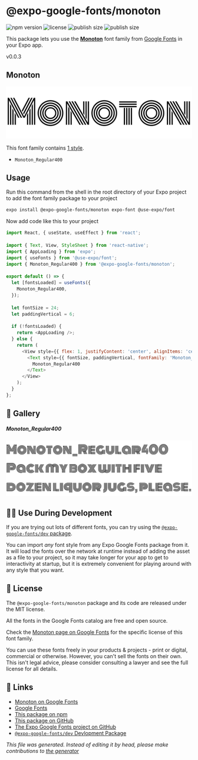 # @expo-google-fonts/monoton

![npm version](https://flat.badgen.net/npm/v/@expo-google-fonts/monoton)
![license](https://flat.badgen.net/github/license/expo/google-fonts)
![publish size](https://flat.badgen.net/packagephobia/install/@expo-google-fonts/monoton)
![publish size](https://flat.badgen.net/packagephobia/publish/@expo-google-fonts/monoton)

This package lets you use the [**Monoton**](https://fonts.google.com/specimen/Monoton) font family from [Google Fonts](https://fonts.google.com/) in your Expo app.

v0.0.3

## Monoton

![Monoton](./font-family.png)

This font family contains [1 style](#gallery).

- `Monoton_Regular400`

## Usage

Run this command from the shell in the root directory of your Expo project to add the font family package to your project
```sh
expo install @expo-google-fonts/monoton expo-font @use-expo/font
```

Now add code like this to your project
```js
import React, { useState, useEffect } from 'react';

import { Text, View, StyleSheet } from 'react-native';
import { AppLoading } from 'expo';
import { useFonts } from '@use-expo/font';
import { Monoton_Regular400 } from '@expo-google-fonts/monoton';

export default () => {
  let [fontsLoaded] = useFonts({
    Monoton_Regular400,
  });

  let fontSize = 24;
  let paddingVertical = 6;

  if (!fontsLoaded) {
    return <AppLoading />;
  } else {
    return (
      <View style={{ flex: 1, justifyContent: 'center', alignItems: 'center' }}>
        <Text style={{ fontSize, paddingVertical, fontFamily: 'Monoton_Regular400' }}>
          Monoton_Regular400
        </Text>
      </View>
    );
  }
};

```

## 🔡 Gallery

##### Monoton_Regular400
![Monoton_Regular400](./432f7ab89e5991e379800eb285fad653a999a44aca1f9204e62060bbf932b2bf.ttf.png)


## 👩‍💻 Use During Development

If you are trying out lots of different fonts, you can try using the [`@expo-google-fonts/dev` package](https://github.com/expo/google-fonts/tree/master/font-packages/dev#readme).

You can import *any* font style from any Expo Google Fonts package from it. It will load the fonts
over the network at runtime instead of adding the asset as a file to your project, so it may take longer
for your app to get to interactivity at startup, but it is extremely convenient
for playing around with any style that you want.

## 📖 License

The `@expo-google-fonts/monoton` package and its code are released under the MIT license.

All the fonts in the Google Fonts catalog are free and open source.

Check the [Monoton page on Google Fonts](https://fonts.google.com/specimen/Monoton) for the specific license of this font family.

You can use these fonts freely in your products & projects - print or digital, commercial or otherwise. However, you can't sell the fonts on their own. This isn't legal advice, please consider consulting a lawyer and see the full license for all details.

## 🔗 Links

- [Monoton on Google Fonts](https://fonts.google.com/specimen/Monoton)
- [Google Fonts](https://fonts.google.com/)
- [This package on npm](https://www.npmjs.com/package/@expo-google-fonts/monoton)
- [This package on GitHub](https://github.com/expo/google-fonts/tree/master/font-packages/monoton)
- [The Expo Google Fonts project on GitHub](https://github.com/expo/google-fonts)
- [`@expo-google-fonts/dev` Devlopment Package](https://github.com/expo/google-fonts/tree/master/font-packages/dev)


*This file was generated. Instead of editing it by head, please make contributions to [the generator](https://github.com/expo/google-fonts/tree/master/packages/generator)*
